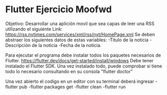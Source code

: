 # Flutter Ejercicio Moofwd 
Objetivo:
Desarrollar una aplición movil que sea capas de leer una RSS utilizando el siguiente Link: https://rss.nytimes.com/services/xml/rss/nyt/HomePage.xml
Se deben abstraer los siguientes datos de estas variables:
-Titulo de la noticia
-Descripción de la noticia
-Fecha de la noticia.

Para ejecutar el programa debe instalar todos los paquetes necesarios de Flutter.
https://flutter.dev/docs/get-started/install/windows
Debe tener instalado el Flutter SDK.
Una vez instalado todo, puede comprobar si tiene todo lo necesario consultando en su consola "flutter doctor"

Una vez abierto el codigo en un editor con su terminal deberá ingresar
-flutter pub
-flutter packages get
-flutter clean
-flutter run
